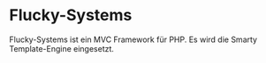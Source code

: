 ﻿# Flucky-Systems
Flucky-Systems ist ein MVC Framework für PHP. Es wird die Smarty Template-Engine eingesetzt.
